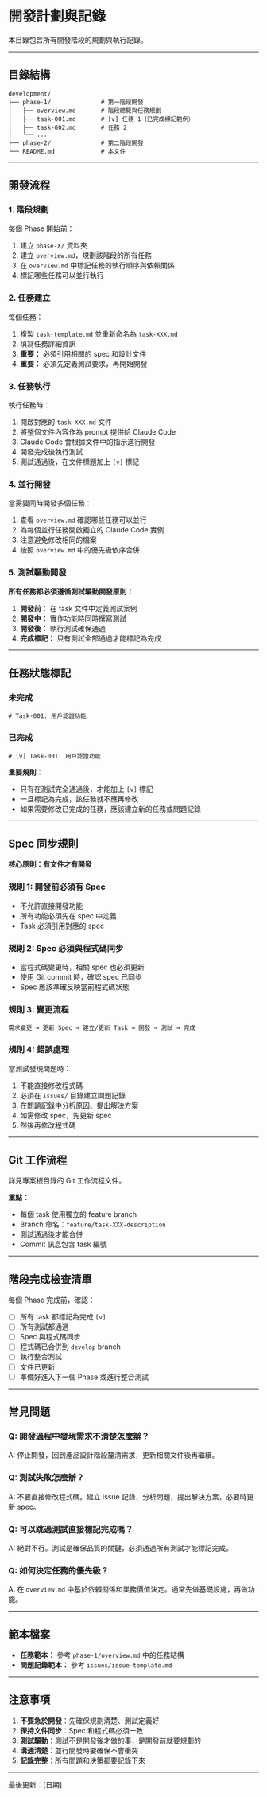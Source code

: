 # 開發計劃與記錄

本目錄包含所有開發階段的規劃與執行記錄。

---

## 目錄結構

```
development/
├── phase-1/              # 第一階段開發
│   ├── overview.md       # 階段總覽與任務規劃
│   ├── task-001.md       # [v] 任務 1（已完成標記範例）
│   ├── task-002.md       # 任務 2
│   └── ...
├── phase-2/              # 第二階段開發
└── README.md             # 本文件
```

---

## 開發流程

### 1. 階段規劃

每個 Phase 開始前：
1. 建立 `phase-X/` 資料夾
2. 建立 `overview.md`，規劃該階段的所有任務
3. 在 `overview.md` 中標記任務的執行順序與依賴關係
4. 標記哪些任務可以並行執行

### 2. 任務建立

每個任務：
1. 複製 `task-template.md` 並重新命名為 `task-XXX.md`
2. 填寫任務詳細資訊
3. **重要：** 必須引用相關的 spec 和設計文件
4. **重要：** 必須先定義測試要求，再開始開發

### 3. 任務執行

執行任務時：
1. 開啟對應的 `task-XXX.md` 文件
2. 將整個文件內容作為 prompt 提供給 Claude Code
3. Claude Code 會根據文件中的指示進行開發
4. 開發完成後執行測試
5. 測試通過後，在文件標題加上 `[v]` 標記

### 4. 並行開發

當需要同時開發多個任務：
1. 查看 `overview.md` 確認哪些任務可以並行
2. 為每個並行任務開啟獨立的 Claude Code 實例
3. 注意避免修改相同的檔案
4. 按照 `overview.md` 中的優先級依序合併

### 5. 測試驅動開發

**所有任務都必須遵循測試驅動開發原則：**

1. **開發前：** 在 task 文件中定義測試案例
2. **開發中：** 實作功能時同時撰寫測試
3. **開發後：** 執行測試確保通過
4. **完成標記：** 只有測試全部通過才能標記為完成

---

## 任務狀態標記

### 未完成
```
# Task-001: 用戶認證功能
```

### 已完成
```
# [v] Task-001: 用戶認證功能
```

**重要規則：**
- 只有在測試完全通過後，才能加上 `[v]` 標記
- 一旦標記為完成，該任務就不應再修改
- 如果需要修改已完成的任務，應該建立新的任務或問題記錄

---

## Spec 同步規則

**核心原則：有文件才有開發**

### 規則 1: 開發前必須有 Spec
- 不允許直接開發功能
- 所有功能必須先在 spec 中定義
- Task 必須引用對應的 spec

### 規則 2: Spec 必須與程式碼同步
- 當程式碼變更時，相關 spec 也必須更新
- 使用 Git commit 時，確認 spec 已同步
- Spec 應該準確反映當前程式碼狀態

### 規則 3: 變更流程
```
需求變更 → 更新 Spec → 建立/更新 Task → 開發 → 測試 → 完成
```

### 規則 4: 錯誤處理
當測試發現問題時：
1. 不能直接修改程式碼
2. 必須在 `issues/` 目錄建立問題記錄
3. 在問題記錄中分析原因、提出解決方案
4. 如需修改 spec，先更新 spec
5. 然後再修改程式碼

---

## Git 工作流程

詳見專案根目錄的 Git 工作流程文件。

**重點：**
- 每個 task 使用獨立的 feature branch
- Branch 命名：`feature/task-XXX-description`
- 測試通過後才能合併
- Commit 訊息包含 task 編號

---

## 階段完成檢查清單

每個 Phase 完成前，確認：

- [ ] 所有 task 都標記為完成 `[v]`
- [ ] 所有測試都通過
- [ ] Spec 與程式碼同步
- [ ] 程式碼已合併到 `develop` branch
- [ ] 執行整合測試
- [ ] 文件已更新
- [ ] 準備好進入下一個 Phase 或進行整合測試

---

## 常見問題

### Q: 開發過程中發現需求不清楚怎麼辦？
A: 停止開發，回到產品設計階段釐清需求，更新相關文件後再繼續。

### Q: 測試失敗怎麼辦？
A: 不要直接修改程式碼。建立 issue 記錄，分析問題，提出解決方案，必要時更新 spec。

### Q: 可以跳過測試直接標記完成嗎？
A: 絕對不行。測試是確保品質的關鍵，必須通過所有測試才能標記完成。

### Q: 如何決定任務的優先級？
A: 在 `overview.md` 中基於依賴關係和業務價值決定。通常先做基礎設施，再做功能。

---

## 範本檔案

- **任務範本：** 參考 `phase-1/overview.md` 中的任務結構
- **問題記錄範本：** 參考 `issues/issue-template.md`

---

## 注意事項

1. **不要急於開發**：先確保規劃清楚、測試定義好
2. **保持文件同步**：Spec 和程式碼必須一致
3. **測試驅動**：測試不是開發後才做的事，是開發前就要規劃的
4. **溝通清楚**：並行開發時要確保不會衝突
5. **記錄完整**：所有問題和決策都要記錄下來

---

最後更新：[日期]
